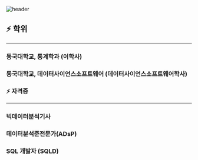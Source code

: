 ![header](https://capsule-render.vercel.app/api?type=wave&color=auto&height=300&section=header&text=Joohyeong's%20Git&fontSize=80)


<!--
**gangjoohyeong/gangjoohyeong** is a ✨ _special_ ✨ repository because its `README.md` (this file) appears on your GitHub profile.

Here are some ideas to get you started:

- 🔭 I’m currently working on ...
- 🌱 I’m currently learning ...
- 👯 I’m looking to collaborate on ...
- 🤔 I’m looking for help with ...
- 💬 Ask me about ...
- 📫 How to reach me: ...
- 😄 Pronouns: ...
- ⚡ Fun fact: ...
-->
## ⚡  학위
***
<h3>동국대학교, 통계학과 (이학사)</h3>
<h3>동국대학교, 데이터사이언스소프트웨어 (데이터사이언스소프트웨어학사)</h3>



### ⚡  자격증
***
<h3>빅데이터분석기사</h3>
<h3>데이터분석준전문가(ADsP)
<h3>SQL 개발자 (SQLD)</h3>
